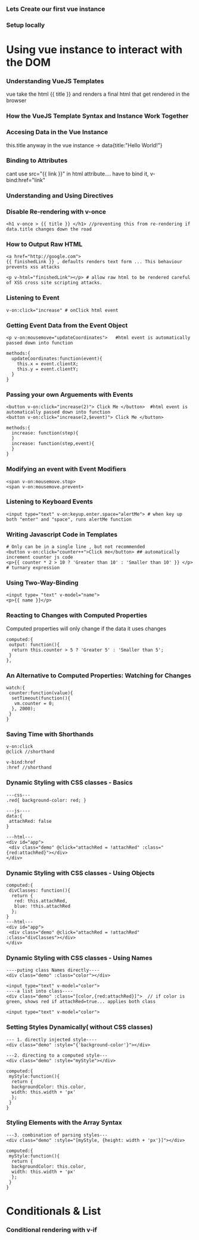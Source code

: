 ### Lets Create our first vue instance
### Setup locally
# Using vue instance to interact with the DOM
### Understanding VueJS Templates
vue take the html {{ title }} and renders a final html that get rendered in the browser
### How the VueJS Template Syntax and Instance Work Together
### Accesing Data in the Vue Instance
this.title anyway in the vue instance -> data{title:"Hello World!"}
### Binding to Attributes
cant use src="{{ link }}" in html attribute.... have to bind it, v-bind:href="link"
### Understanding and Using Directives
### Disable Re-rendering with v-once
```
<h1 v-once > {{ title }} </h1> //preventing this from re-rendering if data.title changes down the road
```
### How to Output Raw HTML
```
<a href="http://google.com">  
{{ finishedLink }} , defaults renders text form ... This behaviour prevents xss attacks  

<p v-html="finishedLink"></p> # allow raw html to be rendered careful of XSS cross site scripting attacks.
```
### Listening to Event 
```
v-on:click="increase" # onClick html event
```
### Getting Event Data from the Event Object
```
<p v-on:mousemove="updateCoordinates">   #html event is automatically passed down into function
 
methods:{
  updateCoordinates:function(event){
    this.x = event.clientX;
    this.y = event.clientY;
  }
}
```
### Passing your own Arguements with Events
```
<button v-on:click="increase(2)"> Click Me </button>  #html event is automatically passed down into function
<button v-on:click="increase(2,$event)"> Click Me </button>

methods:{
  increase: function(step){
  }
  increase: function(step,event){
  }
}
```
### Modifying an event with Event Modifiers
```
<span v-on:mousemove.stop>
<span v-on:mousemove.prevent> 
```
### Listening to Keyboard Events
```
<input type="text" v-on:keyup.enter.space="alertMe"> # when key up both "enter" and "space", runs alertMe function

```
### Writing Javascript Code in Templates
```
# Only can be in a single line , but not recommended
<button v-on:click="counter++">Click me</button> ## automatically increment counter js code
<p>{{ counter * 2 > 10 ? 'Greater than 10' : 'Smaller than 10' }} </p> # turnary expression
```

### Using Two-Way-Binding
```
<input type= "text" v-model="name">
<p>{{ name }}</p>
```

### Reacting to Changes with Computed Properties 
Computed properties will only change if the data it uses changes
```
computed:{
 output: function(){
  return this.counter > 5 ? 'Greater 5' : 'Smaller than 5';
 }
},
```
### An Alternative to Computed Properties: Watching for Changes
```
watch:{
 counter:function(value){
  setTimeout(function(){
   vm.counter = 0;
  }, 2000);
 }
}
```
### Saving Time with Shorthands
```
v-on:click 
@click //shorthand

v-bind:href
:href //shorthand
```

### Dynamic Styling with CSS classes - Basics
```
---css---
.red{ background-color: red; }

---js----
data:{
 attachRed: false
}

---html---
<div id="app">
 <div class="demo" @click="attachRed = !attachRed" :class="{red:attachRed}"></div> 
</div>
```
### Dynamic Styling with CSS classes - Using Objects
```
computed:{
 divClasses: function(){
  return {
   red: this.attachRed,
   blue: !this.attachRed
  };
}
---html---
<div id="app">
 <div class="demo" @click="attachRed = !attachRed" :class="divClasses"></div> 
</div>
```
### Dynamic Styling with CSS classes - Using Names
```
----puting class Names directly----
<div class="demo" :class="color"></div>

<input type="text" v-model="color">
----a list into class----
<div class="demo" :class="[color,{red:attachRed}]">  // if color is green, shows red if attachRed=true... applies both class

<input type="text" v-model="color">
```

### Setting Styles Dynamically( without CSS classes)
```
--- 1. directly injected style----
<div class="demo" :style="{'background-color'}"></div>

---2. directing to a computed style---
<div class="demo" :style="myStyle"></div>

computed:{
 myStyle:function(){
  return {
  backgroundColor: this.color,
  width: this.width + 'px'
  };
 }
}
```
### Styling Elements with the Array Syntax 
```
---3. combination of parsing styles---
<div class="demo" :style="[myStyle, {height: width + 'px'}]"></div>

computed:{
 myStyle:function(){
  return {
  backgroundColor: this.color,
  width: this.width + 'px'
  };
 }
}
```
# Conditionals & List
### Conditional rendering with v-if
```
```
### 
